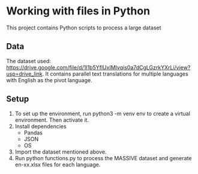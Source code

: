 # Working with files in Python

This project contains Python scripts to process a large dataset

## Data

The dataset used: https://drive.google.com/file/d/1I1b5YflUxIMIvqis0a7dCgLGzrkYXrLi/view?usp=drive_link.
It contains parallel text translations for multiple languages with English as the pivot language.

## Setup

1. To set up the environment, run python3 -m venv env to create a virtual environment. Then activate it.
2. Install dependencies
   - Pandas
   - JSON
   - OS
3. Import the dataset mentioned above.
4. Run python functions.py to process the MASSIVE dataset and generate en-xx.xlsx files for each 
language.


